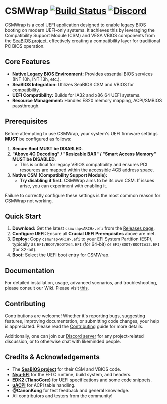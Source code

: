 # CSMWrap [![Build Status](https://github.com/FlyGoat/CSMWrap/actions/workflows/build.yml/badge.svg)](https://github.com/FlyGoat/CSMWrap/actions/workflows/build.yml) [![Discord](https://img.shields.io/discord/1390940493873025074?color=5865F2&label=Discord&logo=discord&logoColor=white)](https://discord.gg/3CCgJpzNXH)

CSMWrap is a cool UEFI application designed to enable legacy BIOS booting on modern UEFI-only systems. It achieves this by leveraging the Compatibility Support Module (CSM) and VESA VBIOS components from the [SeaBIOS project](https://www.seabios.org/), effectively creating a compatibility layer for traditional PC BIOS operation.

## Core Features

*   **Native Legacy BIOS Environment:** Provides essential BIOS services (INT 10h, INT 13h, etc.).
*   **SeaBIOS Integration:** Utilizes SeaBIOS CSM and VBIOS for compatibility.
*   **UEFI Compatibility:** Builds for IA32 and x86_64 UEFI systems.
*   **Resource Management:** Handles E820 memory mapping, ACPI/SMBIOS passthrough.

## Prerequisites

Before attempting to use CSMWrap, your system's UEFI firmware settings **MUST** be configured as follows:

1.  **Secure Boot MUST be DISABLED.**
2.  **"Above 4G Decoding" / "Resizable BAR" / "Smart Access Memory" MUST be DISABLED.**
    *   This is critical for legacy VBIOS compatibility and ensures PCI resources are mapped within the accessible 4GB address space.
3.  **Native CSM (Compatibility Support Module):**
    *   **Try disabling it first.** CSMWrap aims to be its own CSM. If issues arise, you can experiment with enabling it.

Failure to correctly configure these settings is the most common reason for CSMWrap not working.

## Quick Start

1.  **Download:** Get the latest `csmwrap<ARCH>.efi` from the [Releases page](https://github.com/FlyGoat/CSMWrap/releases).
2.  **Configure UEFI:** Ensure all **Crucial UEFI Prerequisites** above are met.
3.  **Deploy:** Copy `csmwrap<ARCH>.efi` to your EFI System Partition (ESP), typically as `EFI/BOOT/BOOTX64.EFI` (for 64-bit) or `EFI/BOOT/BOOTIA32.EFI` (for 32-bit).
4.  **Boot:** Select the UEFI boot entry for CSMWrap.

## Documentation

For detailed installation, usage, advanced scenarios, and troubleshooting, please consult our Wiki.
Please visit [this](https://github.com/FlyGoat/CSMWrap/wiki).

## Contributing

Contributions are welcome! Whether it's reporting bugs, suggesting features, improving documentation, or submitting code changes, your help is appreciated.
Please read the [Contributing](https://github.com/FlyGoat/CSMWrap/wiki/Contributing) guide for more details.

Additionally, one can join our [Discord server](https://discord.gg/3CCgJpzNXH) for any project-related discussion, or to otherwise chat with likeminded
people.

## Credits & Acknowledgements

*   The **[SeaBIOS project](https://www.seabios.org/)** for their CSM and VBIOS code.
*   **[Nyu-EFI](https://codeberg.org/osdev/nyu-efi)** for the EFI C runtime, build system, and headers.
*   **[EDK2 (TianoCore)](https://github.com/tianocore/edk2)** for UEFI specifications and some code snippets.
*   **[uACPI](https://github.com/uACPI/uACPI)** for ACPI table handling.
*   **@CanonKong** for test feedback and general knowledge.
*   All contributors and testers from the community!
